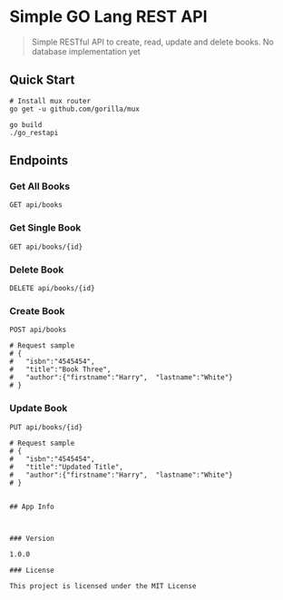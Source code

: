 # Simple GO Lang REST API

> Simple RESTful API to create, read, update and delete books. No database implementation yet

## Quick Start


``` 
# Install mux router
go get -u github.com/gorilla/mux
```

``` 
go build
./go_restapi
```

## Endpoints

### Get All Books
``` 
GET api/books
```
### Get Single Book
``` 
GET api/books/{id}
```

### Delete Book
``` 
DELETE api/books/{id}
```

### Create Book
``` 
POST api/books

# Request sample
# {
#   "isbn":"4545454",
#   "title":"Book Three",
#   "author":{"firstname":"Harry",  "lastname":"White"}
# }
```

### Update Book
``` 
PUT api/books/{id}

# Request sample
# {
#   "isbn":"4545454",
#   "title":"Updated Title",
#   "author":{"firstname":"Harry",  "lastname":"White"}
# }

```


```

## App Info



### Version

1.0.0

### License

This project is licensed under the MIT License
